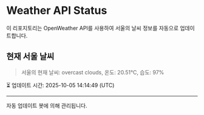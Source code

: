 
# Weather API Status

이 리포지토리는 OpenWeather API를 사용하여 서울의 날씨 정보를 자동으로 업데이트합니다.

## 현재 서울 날씨
> 서울의 현재 날씨: overcast clouds, 온도: 20.51°C, 습도: 97%

⏳ 업데이트 시간: 2025-10-05 14:14:49 (UTC)

---
자동 업데이트 봇에 의해 관리됩니다.
